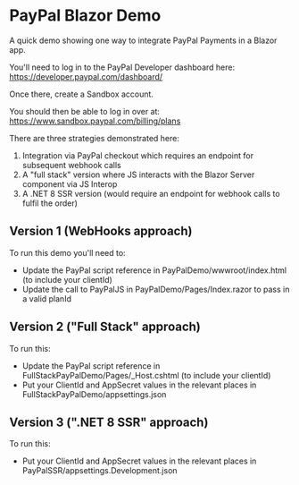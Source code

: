 # PayPal Blazor Demo

A quick demo showing one way to integrate PayPal Payments in a Blazor app.

You'll need to log in to the PayPal Developer dashboard here: https://developer.paypal.com/dashboard/

Once there, create a Sandbox account.

You should then be able to log in over at: https://www.sandbox.paypal.com/billing/plans

There are three strategies demonstrated here:

1. Integration via PayPal checkout which requires an endpoint for subsequent webhook calls
2. A "full stack" version where JS interacts with the Blazor Server component via JS Interop
3. A .NET 8 SSR version (would require an endpoint for webhook calls to fulfil the order) 

## Version 1 (WebHooks approach)

To run this demo you'll need to:
- Update the PayPal script reference in PayPalDemo/wwwroot/index.html (to include your clientId)
- Update the call to PayPalJS in PayPalDemo/Pages/Index.razor to pass in a valid planId

## Version 2 ("Full Stack" approach)

To run this:
- Update the PayPal script reference in FullStackPayPalDemo/Pages/_Host.cshtml (to include your clientId)
- Put your ClientId and AppSecret values in the relevant places in FullStackPayPalDemo/appsettings.json

## Version 3 (".NET 8 SSR" approach)

To run this:
- Put your ClientId and AppSecret values in the relevant places in PayPalSSR/appsettings.Development.json
